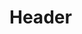 <!-- TITLE: V 1 Report Implementation Manual V 2 -->
<!-- SUBTITLE: A quick summary of V 1 Report Implementation Manual V 2 -->

# Header
